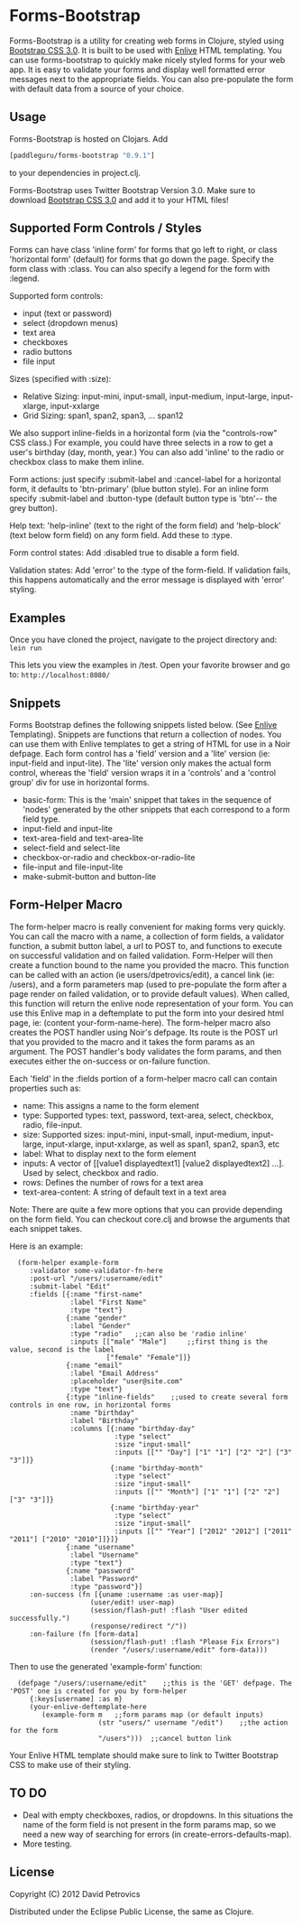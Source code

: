 # Forms-Bootstrap

Forms-Bootstrap is a utility for creating web forms in Clojure, styled using
[Bootstrap CSS 3.0](http://getbootstrap.com/). It is built to be used with 
[Enlive](https://github.com/cgrand/enlive) HTML templating.
You can use forms-bootstrap to quickly make nicely styled forms for your web app. It is easy to validate
your forms and display well formatted error messages next to the appropriate fields. You can also pre-populate
the form with default data from a source of your choice.

## Usage

Forms-Bootstrap is hosted on Clojars. Add

```clojure
[paddleguru/forms-bootstrap "0.9.1"]
```

to your dependencies in project.clj.

Forms-Bootstrap uses Twitter Bootstrap Version 3.0. Make sure to download [Bootstrap CSS 3.0](http://getbootstrap.com/) and add it to your HTML files!

## Supported Form Controls / Styles


Forms can have class 'inline form' for forms that go left to right, or class 'horizontal form' (default) for forms that go down the page. Specify the form class with :class. You can also specify a legend for the form with :legend.

Supported form controls:

* input (text or password)
* select (dropdown menus)
* text area
* checkboxes
* radio buttons
* file input

Sizes (specified with :size):

* Relative Sizing: input-mini, input-small, input-medium, input-large, input-xlarge, input-xxlarge
* Grid Sizing: span1, span2, span3, ... span12

We also support inline-fields in a horizontal form (via the "controls-row" CSS class.) For example, you could have three selects in a row to get a user's birthday (day, month, year.) You can also add 'inline' to the radio or checkbox class to make them inline.

Form actions: just specify :submit-label and :cancel-label for a horizontal form, it defaults to 'btn-primary' (blue button style). For an inline form specify :submit-label and :button-type (default button type is 'btn'-- the grey button).

Help text: 'help-inline' (text to the right of the form field) and 'help-block' (text below form field) on any form field. Add these to :type.

Form control states: Add :disabled true to disable a form field.

Validation states: Add 'error' to the :type of the form-field. If validation fails, this happens automatically and the error message is displayed with 'error' styling.

## Examples

Once you have cloned the project, navigate to the project directory and:
`lein run`

This lets you view the examples in /test. Open your favorite browser and go to:
`http://localhost:8080/`

## Snippets

Forms Bootstrap defines the following snippets listed below. (See
[Enlive](https://github.com/cgrand/enlive) Templating). Snippets are functions that return
a collection of nodes. You can use them with Enlive templates to get a string of HTML
for use in a Noir defpage. Each form control has a 'field' version and a 'lite' version (ie: input-field and input-lite). The 'lite' version only makes the actual form control, whereas the 'field' version wraps it in a 'controls' and a 'control group' div for use in horizontal forms.

* basic-form: This is the 'main' snippet that takes in the sequence of 'nodes' generated by the other snippets
that each correspond to a form field type.
* input-field and input-lite
* text-area-field and text-area-lite
* select-field and select-lite
* checkbox-or-radio and checkbox-or-radio-lite
* file-input and file-input-lite
* make-submit-button and button-lite

## Form-Helper Macro

The form-helper macro is really convenient for making forms very quickly. You can call the macro with a name, a
collection of form fields, a validator function, a submit button label, a url to POST to, and functions to
execute on successful validation and on failed validation. Form-Helper will then create a function bound to the name
you provided the macro. This function can be called with an action (ie users/dpetrovics/edit), a cancel link
(ie: /users), and a form parameters map (used to pre-populate the form after a page render on failed validation,
or to provide default values). When called, this function will return the enlive node representation of your form.
You can use this Enlive map in a deftemplate to put the form into your desired html page, ie:
(content your-form-name-here). The form-helper macro also creates the POST handler using Noir's defpage. Its route
is the POST url that you provided to the macro and it takes the form params as an argument. The POST handler's body
validates the form params, and then executes either the on-success or on-failure function.

Each 'field' in the :fields portion of a form-helper macro call can contain properties such as:

* name: This assigns a name to the form element
* type: Supported types: text, password, text-area, select, checkbox, radio, file-input.
* size: Supported sizes: input-mini, input-small, input-medium, input-large, input-xlarge, input-xxlarge,
as well as span1, span2, span3, etc
* label: What to display next to the form element
* inputs: A vector of [[value1 displayedtext1] [value2 displayedtext2] ...]. Used by select, checkbox and radio.
* rows: Defines the number of rows for a text area
* text-area-content: A string of default text in a text area

Note: There are quite a few more options that you can provide depending on the form field. You can checkout core.clj
and browse the arguments that each snippet takes.

Here is an example:

      (form-helper example-form
         :validator some-validator-fn-here
         :post-url "/users/:username/edit"
         :submit-label "Edit"
         :fields [{:name "first-name"
                   :label "First Name"
                   :type "text"}
                  {:name "gender"
                   :label "Gender"
                   :type "radio"   ;;can also be 'radio inline'
                   :inputs [["male" "Male"]		;;first thing is the value, second is the label
                            ["female" "Female"]]}
                  {:name "email"
                   :label "Email Address"
                   :placeholder "user@site.com"
                   :type "text"}
                  {:type "inline-fields"	;;used to create several form controls in one row, in horizontal forms
                   :name "birthday"
                   :label "Birthday"
                   :columns [{:name "birthday-day"
                              :type "select"
                              :size "input-small"
                              :inputs [["" "Day"] ["1" "1"] ["2" "2"] ["3" "3"]]}
                             {:name "birthday-month"
                              :type "select"
                              :size "input-small"
                              :inputs [["" "Month"] ["1" "1"] ["2" "2"] ["3" "3"]]}
                             {:name "birthday-year"
                              :type "select"
                              :size "input-small"
                              :inputs [["" "Year"] ["2012" "2012"] ["2011" "2011"] ["2010" "2010"]]}]}
                  {:name "username"
                   :label "Username"
                   :type "text"}
                  {:name "password"
                   :label "Password"
                   :type "password"}]
         :on-success (fn [{uname :username :as user-map}]
                        (user/edit! user-map)
                        (session/flash-put! :flash "User edited successfully.")
                        (response/redirect "/"))
         :on-failure (fn [form-data]
                        (session/flash-put! :flash "Please Fix Errors")
                        (render "/users/:username/edit" form-data)))

Then to use the generated 'example-form' function:

      (defpage "/users/:username/edit"    ;;this is the 'GET' defpage. The 'POST' one is created for you by form-helper
         {:keys[username] :as m}
         (your-enlive-deftemplate-here
            (example-form m   ;;form params map (or default inputs)
                          (str "users/" username "/edit")    ;;the action for the form
                          "/users")))  ;;cancel button link

Your Enlive HTML template should make sure to link to Twitter Bootstrap CSS to make use of their styling.

## TO DO

* Deal with empty checkboxes, radios, or dropdowns. In this situations the name of the form field is not present in the form params map, so we need a new way of searching for errors (in create-errors-defaults-map).
* More testing.

## License

Copyright (C) 2012 David Petrovics

Distributed under the Eclipse Public License, the same as Clojure.
